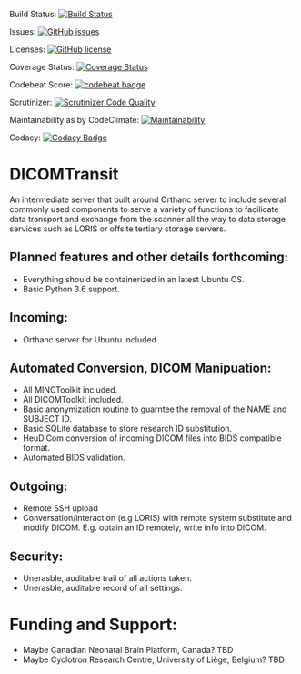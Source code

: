 Build Status: [![Build Status](https://travis-ci.com/CNBP/DICOMTransit.svg?branch=master)](https://travis-ci.com/CNBP/DICOMTransit) 

Issues: [![GitHub issues](https://img.shields.io/github/issues/CNBP/DICOMTransit.svg)](https://github.com/CNBP/DICOMTransit/issues) 

Licenses: [![GitHub license](https://img.shields.io/github/license/CNBP/DICOMTransit.svg)](https://github.com/CNBP/DICOMTransit/blob/master/LICENSE) 

Coverage Status: [![Coverage Status](https://coveralls.io/repos/github/CNBP/DICOMTransit/badge.svg?branch=DICOMAnonimization)](https://coveralls.io/github/CNBP/DICOMTransit?branch=DICOMAnonimization)

Codebeat Score: [![codebeat badge](https://codebeat.co/badges/77d7fbdb-2823-49f2-a311-2eea70d4eb28)](https://codebeat.co/projects/github-com-cnbp-dicomtransit-master)

Scrutinizer: [![Scrutinizer Code Quality](https://scrutinizer-ci.com/g/CNBP/DICOMTransit/badges/quality-score.png?b=master)](https://scrutinizer-ci.com/g/CNBP/DICOMTransit/?branch=master)

Maintainability as by CodeClimate: [![Maintainability](https://api.codeclimate.com/v1/badges/36f48abc2a8c3802914a/maintainability)](https://codeclimate.com/github/CNBP/DICOMTransit/maintainability)

Codacy: [![Codacy Badge](https://api.codacy.com/project/badge/Grade/03a4b7ba72c54989ad8f063693184c04)](https://www.codacy.com/app/dyt811/DICOMTransit?utm_source=github.com&amp;utm_medium=referral&amp;utm_content=CNBP/DICOMTransit&amp;utm_campaign=Badge_Grade)

# DICOMTransit
An intermediate server that built around Orthanc server to include several commonly used components to serve a variety of functions to facilicate data transport and exchange from the scanner all the way to data storage services such as LORIS or offsite tertiary storage servers. 

## Planned features and other details forthcoming:
- Everything should be containerized in an latest Ubuntu OS.
- Basic Python 3.6 support.

## Incoming:
- Orthanc server for Ubuntu included

## Automated Conversion, DICOM Manipuation:
- All MINCToolkit included.
- All DICOMToolkit included. 
- Basic anonymization routine to guarntee the removal of the NAME and SUBJECT ID.
- Basic SQLite database to store research ID substitution. 
- HeuDiCom conversion of incoming DICOM files into BIDS compatible format.
- Automated BIDS validation. 

## Outgoing:
- Remote SSH upload
- Conversation/interaction (e.g LORIS) with remote system substitute and modify DICOM. E.g. obtain an ID remotely, write info into DICOM. 

## Security:
- Unerasble, auditable trail of all actions taken.
- Unerasble, auditable record of all settings.

# Funding and Support:
* Maybe Canadian Neonatal Brain Platform, Canada? TBD
* Maybe Cyclotron Research Centre,  University of Liège, Belgium? TBD
